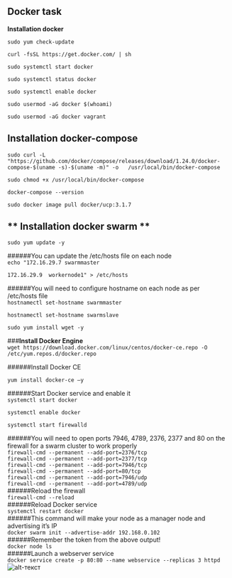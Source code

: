 ## Docker task 

**Installation docker**  
  
`sudo yum check-update`  

`curl -fsSL https://get.docker.com/ | sh`  

`sudo systemctl start docker`  

`sudo systemctl status docker`  

`sudo systemctl enable docker`  

`sudo usermod -aG docker $(whoami)`  

`sudo usermod -aG docker vagrant`    
  
## Installation docker-compose  
`sudo curl -L "https://github.com/docker/compose/releases/download/1.24.0/docker-compose-$(uname -s)-$(uname -m)" -o   /usr/local/bin/docker-compose`  

`sudo chmod +x /usr/local/bin/docker-compose`  

`docker-compose --version`  

`sudo docker image pull docker/ucp:3.1.7`  
  
## ** Installation docker swarm **  
  
`sudo yum update -y`  
  
######You can update the /etc/hosts file on each node  
`echo "172.16.29.7 swarmmaster`  

`172.16.29.9  workernode1" > /etc/hosts`  
  
######You will need to configure hostname on each node as per /etc/hosts file   
`hostnamectl set-hostname swarmmaster`  

`hostnamectl set-hostname swarmslave`  

`sudo yum install wget -y`  
  
###**Install Docker Engine**  
`wget https://download.docker.com/linux/centos/docker-ce.repo -O       /etc/yum.repos.d/docker.repo`  
  
######Install Docker CE  

`yum install docker-ce –y`  
  
######Start Docker service and enable it  
`systemctl start docker`  

`systemctl enable docker`  

`systemctl start firewalld`  
  
######You will need to open ports 7946, 4789, 2376, 2377 and 80 on the firewall for a swarm cluster to work properly  
`firewall-cmd --permanent --add-port=2376/tcp`  
`firewall-cmd --permanent --add-port=2377/tcp`  
`firewall-cmd --permanent --add-port=7946/tcp`  
`firewall-cmd --permanent --add-port=80/tcp`  
`firewall-cmd --permanent --add-port=7946/udp`  
`firewall-cmd --permanent --add-port=4789/udp`  
######Reload the firewall  
`firewall-cmd --reload`  
######Reload Docker service  
`systemctl restart docker`  
######This command will make your node as a manager node and advertising it’s IP  
`docker swarm init --advertise-addr 192.168.0.102`  
######Remember the token from the above output!  
`docker node ls`  
######Launch a webserver service  
`docker service create -p 80:80 --name webservice --replicas 3 httpd`  
![alt-текст]()  